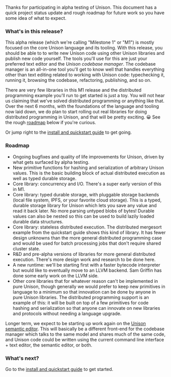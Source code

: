 Thanks for participating in alpha testing of Unison. This document has a quick project status update and rough roadmap for future work so you have some idea of what to expect.

### What's in this release?

This alpha release (which we're calling "Milestone 1" or "M1") is mostly focused on the core Unison language and its tooling. With this release, you should be able to to write new Unison code using other Unison libraries and publish new code yourself. The tools you'll use for this are just your preferred text editor and the _Unison codebase manager_. The codebase manager is an all-in-one tool you'll get to know well that handles everything other than text editing related to working with Unison code: typechecking it, running it, browsing the codebase, refactoring, publishing, and so on.

There are very few libraries in this M1 release and the distributed programming example you'll run to get started is just a toy. You will not hear us claiming that we've solved distributed programming or anything like that. Over the next 6 months, with the foundations of the language and tooling now laid down, we do plan to start rolling out real libraries for doing distributed programming in Unison, and that will be pretty exciting. 😀 See the rough [roadmap](#roadmap) below if you're curious.

Or jump right to the [install and quickstart guide](quickstart.html) to get going.

### <a id="roadmap"></a>Roadmap

* Ongoing bugfixes and quality of life improvements for Unison, driven by what gets surfaced by alpha testing.
* New primitive functions for hashing and serialization of arbitrary Unison values. This is the basic building block of actual distributed execution as well as typed durable storage.
* Core library: concurrency and I/O. There's a super early version of this in M1.
* Core library: typed durable storage, with pluggable storage backends (local file system, IPFS, or your favorite cloud storage). This is a typed, durable storage library for Unison which lets you save any value and read it back later. No more parsing untyped blobs of bytes! Durable values can also be nested so this can be used to build lazily loaded durable data structures.
* Core library: stateless distributed execution. The distributed mergesort example from the quickstart guide shows this kind of library. It has fewer design unknowns than the more general distributed programming case and would be used for batch processing jobs that don't require shared cluster state.
* R&D and pre-alpha versions of libraries for more general distributed execution. There's more design work and research to be done here.
* A new runtime: we'll be starting first with a faster bytecode interpreter but would like to eventually move to an LLVM backend. Sam Griffin has done some early work on the LLVM side.
* Other core libraries that for whatever reason can't be implemented in pure Unison, though generally we would prefer to keep new primitives in language to a minimum so that innovation can be done by anyone in pure Unison libraries. The distributed programming support is an example of this: it will be built on top of a few primitives for code hashing and serialization so that anyone can innovate on new libraries and protocols without needing a language upgrade.

Longer term, we expect to be starting up work again on the [Unison semantic editor](http://unisonweb.org/2016-03-16/semantic-vs-text.html). This will basically be a different front-end for the codebase manager which talks to the same model and shares much of the same code, and Unison code could be written using the current command line interface + text editor, the semantic editor, or both.

### What's next?

Go to the [install and quickstart guide](quickstart.html) to get started.
